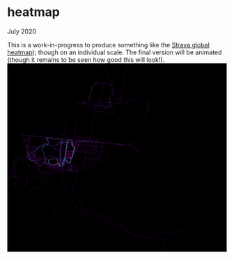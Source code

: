 # heatmap  
July 2020

This is a work-in-progress to produce something like the [Strava global heatmap](https://medium.com/strava-engineering/the-global-heatmap-now-6x-hotter-23fc01d301de)); though on an individual scale. The final version will be animated (though it remains to be seen how good this will look!).
![example heatmap](hm.png)
